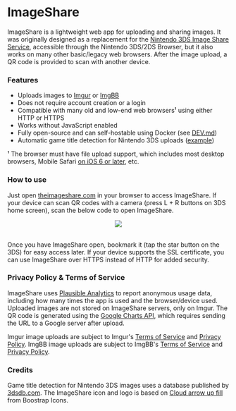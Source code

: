 # ImageShare

ImageShare is a lightweight web app for uploading and sharing images. It was originally designed as a replacement for the [Nintendo 3DS Image Share Service](https://web.archive.org/web/20170822055326/https://www.nintendo.com/3ds/image-share), accessible through the Nintendo 3DS/2DS Browser, but it also works on many other basic/legacy web browsers. After the image upload, a QR code is provided to scan with another device.

### Features

- Uploads images to [Imgur](https://imgur.com) or [ImgBB](https://imgbb.com/)
- Does not require account creation or a login
- Compatible with many old and low-end web browsers¹ using either HTTP or HTTPS
- Works without JavaScript enabled
- Fully open-source and can self-hostable using Docker (see [DEV.md](DEV.md))
- Automatic game title detection for Nintendo 3DS uploads ([example](https://imgur.com/4Fb4HI6))

¹ The browser must have file upload support, which includes most desktop browsers, Mobile Safari [on iOS 6 or later](https://developer.apple.com/library/archive/documentation/AppleApplications/Reference/SafariWebContent/CreatingContentforSafarioniPhone/CreatingContentforSafarioniPhone.html#:~:text=File%20uploads%20and%20downloads), etc.

### How to use

Just open [theimageshare.com](http://theimageshare.com/) in your browser to access ImageShare. If your device can scan QR codes with a camera (press L + R buttons on 3DS home screen), scan the below code to open ImageShare.

<div align="center"><img src="https://i.imgur.com/CwnqTbp.png" /></div><br>

Once you have ImageShare open, bookmark it (tap the star button on the 3DS) for easy access later. If your device supports the SSL certificate, you can use ImageShare over HTTPS instead of HTTP for added security.

### Privacy Policy & Terms of Service

ImageShare uses [Plausible Analytics](https://plausible.io) to report anonymous usage data, including how many times the app is used and the browser/device used. Uploaded images are not stored on ImageShare servers, only on Imgur. The QR code is generated using the [Google Charts API](https://developers.google.com/chart/infographics/docs/qr_codes), which requires sending the URL to a Google server after upload.

Imgur image uploads are subject to Imgur's [Terms of Service](https://imgur.com/tos) and [Privacy Policy](https://imgur.com/privacy). ImgBB image uploads are subject to ImgBB's [Terms of Service](https://imgbb.com/tos) and [Privacy Policy](https://imgbb.com/privacy).

### Credits

Game title detection for Nintendo 3DS images uses a database published by [3dsdb.com](http://3dsdb.com/). The ImageShare icon and logo is based on [Cloud arrow up fill](https://icons.getbootstrap.com/icons/cloud-arrow-up-fill/) from Boostrap Icons.
